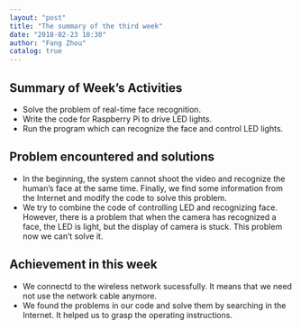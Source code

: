 ```yaml
---
layout: "post"
title: "The summary of the third week"
date: "2018-02-23 10:30"
author: "Fang Zhou"
catalog: true
---
```

## Summary of Week’s Activities

- Solve the problem of real-time face recognition.
- Write the code for Raspberry Pi to drive LED lights.
- Run the program which can recognize the face and control LED lights.

## Problem encountered and solutions

- In the beginning, the system cannot shoot the video and recognize the human’s face at the same time. Finally, we find some information from the Internet and modify the code to solve this problem.
- We try to combine the code of controlling LED and recognizing face. However, there is a problem that when the camera has recognized a face, the LED is light, but the display of camera is stuck. This problem now we can’t solve it.


## Achievement in this week

- We connectd to the wireless network sucessfully. It means that we need not use the network cable anymore.
- We found the problems in our code and solve them by searching in the Internet. It helped us to grasp the operating instructions.
